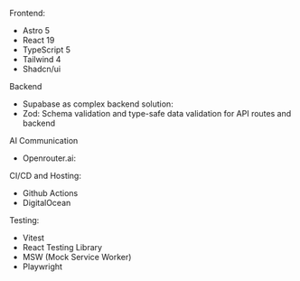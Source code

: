 Frontend:

- Astro 5
- React 19
- TypeScript 5
- Tailwind 4
- Shadcn/ui

Backend

- Supabase as complex backend solution:
- Zod: Schema validation and type-safe data validation for API routes and backend

AI Communication

- Openrouter.ai:

CI/CD and Hosting:

- Github Actions
- DigitalOcean

Testing:

- Vitest
- React Testing Library
- MSW (Mock Service Worker)
- Playwright
